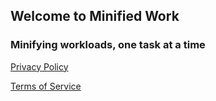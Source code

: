 ## Welcome to Minified Work

### Minifying workloads, one task at a time


[Privacy Policy](./PRIVACY.md)

[Terms of Service](./TERMS.md)

